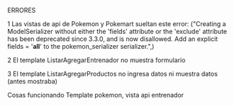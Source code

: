 ERRORES

1 Las vistas de api de Pokemon y Pokemart sueltan este error: 
("Creating a ModelSerializer without either the 'fields' attribute or the 'exclude' attribute has been deprecated since 3.3.0, and is now disallowed. Add an explicit fields = '__all__' to the pokemon_serializer serializer.",)

2 El template ListarAgregarEntrenador no muestra formulario

3 El template ListarAgregarProductos no ingresa datos ni muestra datos (antes mostraba)


Cosas funcionando
Template pokemon, vista api entrenador